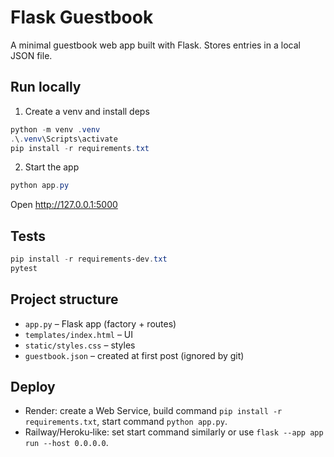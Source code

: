 # Flask Guestbook

A minimal guestbook web app built with Flask. Stores entries in a local JSON file.

## Run locally
1) Create a venv and install deps
```powershell
python -m venv .venv
.\.venv\Scripts\activate
pip install -r requirements.txt
```
2) Start the app
```powershell
python app.py
```
Open http://127.0.0.1:5000

## Tests
```powershell
pip install -r requirements-dev.txt
pytest
```

## Project structure
- `app.py` – Flask app (factory + routes)
- `templates/index.html` – UI
- `static/styles.css` – styles
- `guestbook.json` – created at first post (ignored by git)

## Deploy
- Render: create a Web Service, build command `pip install -r requirements.txt`, start command `python app.py`.
- Railway/Heroku‑like: set start command similarly or use `flask --app app run --host 0.0.0.0`.
